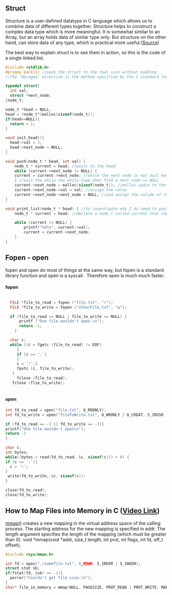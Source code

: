 ## Struct
Structure is a user-defined datatype in C language which allows us to combine data of different types together. 
Structure helps to construct a complex data type which is more meaningful. It is somewhat similar to an Array, 
but an array holds data of similar type only. But structure on the other hand, can store data of any type, 
which is practical more useful.([Source](https://www.studytonight.com/c/structures-in-c.php))

The best way to explain struct is to see them in action, so this is the code of a single linked list. 

```C
#include <stdlib.h>
#pragma pack(1) //pack the struct to the real size without padding
//The ‘#pragma’ directive is the method specified by the C standard for providing additional information to the compiler/

typedef struct{
  int val;
  struct *next_node;
}node_t;

node_t *head = NULL;
head = (node_t*)malloc(sizeof(node_t));
if(head==NULL){
  return = 1;
}

void init_head(){
  head->val = 3;
  head->next_node = NULL;
}

void push(node_t * head, int val) {
    node_t * current = head; //point to the head 
    while (current->next_node != NULL) { 
    current = current->next_node; //while the next node is not null keep looping
    } //exit the while the while loop when find a next_node == NULL
    current->next_node = malloc(sizeof(node_t)); //malloc space to the next node sizeof(node_t) that is the sum of and int(4 bytes)+ value of the node structure
    current->next_node->val = val; //assign the value
    current->next_node->next_node = NULL; //and assign the valude of the next_node to NULL. 
}

void print_list(node_t * head) { //to investigate why I do need to pass the head because technically it has been already declared outside 
    node_t * current = head; //declare a node_t called current that copy the head value. Carbon copy it. 

    while (current != NULL) { 
        printf("%d\n", current->val);
        current = current->next_node;
    }
}


```


## Fopen - open
fopen and open do most of things at the same way, but fopen is a standard library function and open is a syscall .
Therefore open is much much faster. 

#### fopen
```C

  FILE *file_to_read = fopen ("file.txt", "r");
  FILE *file_to_write = fopen ("otherFile.txt", "w");

  if (file_to_read == NULL | file_to_write == NULL) {
      printf ("One file wouldn't open.\n");
      return -1;
    }

  char c;
  while ((c = fgetc (file_to_read) != EOF)
	 {
	 if (c == '.')
	 {
	 c = '!';}
	 fputc (c, file_to_write);
   }
	 fclose (file_to_read); 
   fclose (flie_to_write);
   
```

#### open
```C
int fd_to_read = open("file.txt", O_RDONLY);
int fd_to_write = open("fileToWrite.txt", O_WRONLY | O_CREAT, S_IRUSR | S_IWUSR);

if (fd_to_read == -1 || fd_to_write == -1){
printf("One file wouldn't open\n");
return -1
}

char c;
int bytes;
while((bytes = read(fd_to_read, &c, sizeof(c))) > 0) {
if (c == '.'){
  c = '!';
}
 write(fd_to_write, &c, sizeof(c));
}

close(fd_to_read);
close(fd_to_write);

```

## How to Map Files into Memory in C ([Video Link](https://www.youtube.com/watch?v=m7E9piHcfr4))
[mmap()](http://man7.org/linux/man-pages/man2/mmap.2.html) creates a new mapping in the virtual address space of the
calling process.  The starting address for the new mapping is specified in addr. The length argument specifies the length of the
 mapping (which must be greater than 0). void *mmap(void *addr, size_t length, int prot, int flags, int fd, off_t offset);
```C
#include <sys/mman.h>

int fd = open("./somefile.txt", 0_RDWR, S_IRUSR | S_IWUSR);
struct stat sb;
if(fstat(fd, &sb) == -1){
  perror("Couldn't get file size.\n");
}
char* file_in_memory = mmap(NULL, PAGESIZE, PROT_READ | PROT_WRITE, MAP_SHARED | MAP_ANONYMOUS, fd,0);

```


